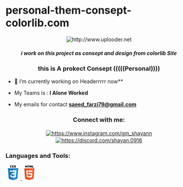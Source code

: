 # personal-them-consept-colorlib.com
<div align="center">
<img alt="http://www.uplooder.net" src="https://www.uplooder.net/img/image/27/5d0bd649fbe023f74cd0df45315b67f5/Screenshot-2dddd023-10-04-165342.png"/>

</div>

<H5 align="center"> i work on this project as consept and design from colorlib Site </H5>
<h3 align="center">this is A prokect Consept (((((Personal))))</h3>

- 🔭 I’m currently working on Headerrrrr now**

- My Teams is : **I Alone Worked**





- My emails for contact **saeed_farzi79@gmail.com**
<div align="center">
<h3 align="center">Connect with me:</h3>
<p align="center">
<a href="https://instagram.com/https://www.instagram.com/gm_shayann" target="blank"><img align="center" src="https://raw.githubusercontent.com/rahuldkjain/github-profile-readme-generator/master/src/images/icons/Social/instagram.svg" alt="https://www.instagram.com/gm_shayann" height="30" width="40" /></a>
<a href="https://discord.gg/https://discord.com/shayan.0916" target="blank"><img align="center" src="https://raw.githubusercontent.com/rahuldkjain/github-profile-readme-generator/master/src/images/icons/Social/discord.svg" alt="https://discord.com/shayan.0916" height="30" width="40" /></a>
</p>

<h3 align="left">Languages and Tools:</h3>
<p align="left"> <a href="https://www.w3schools.com/css/" target="_blank" rel="noreferrer"> <img src="https://raw.githubusercontent.com/devicons/devicon/master/icons/css3/css3-original-wordmark.svg" alt="css3" width="40" height="40"/> </a> <a href="https://www.w3.org/html/" target="_blank" rel="noreferrer"> <img src="https://raw.githubusercontent.com/devicons/devicon/master/icons/html5/html5-original-wordmark.svg" alt="html5" width="40" height="40"/> </a> </p>
</div>

